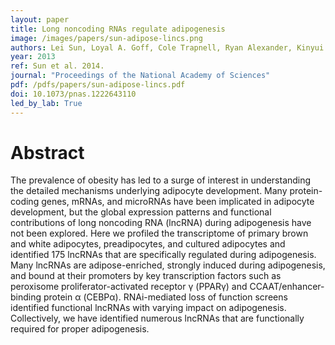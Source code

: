 ```yaml
---
layout: paper
title: Long noncoding RNAs regulate adipogenesis
image: /images/papers/sun-adipose-lincs.png
authors: Lei Sun, Loyal A. Goff, Cole Trapnell, Ryan Alexander, Kinyui Alice Lo, Ezgi Hacisuleyman, Martin Sauvageau, Barbara Tazon-Vega, David R. Kelley, David G. Hendrickson, Bingbing Yuan, Manolis Kellis, Harvey F. Lodish, John L. Rinn.
year: 2013
ref: Sun et al. 2014.
journal: "Proceedings of the National Academy of Sciences"
pdf: /pdfs/papers/sun-adipose-lincs.pdf
doi: 10.1073/pnas.1222643110
led_by_lab: True
---
```


# Abstract

The prevalence of obesity has led to a surge of interest in understanding the detailed mechanisms underlying adipocyte development. Many protein-coding genes, mRNAs, and microRNAs have been implicated in adipocyte development, but the global expression patterns and functional contributions of long noncoding RNA (lncRNA) during adipogenesis have not been explored. Here we profiled the transcriptome of primary brown and white adipocytes, preadipocytes, and cultured adipocytes and identified 175 lncRNAs that are specifically regulated during adipogenesis. Many lncRNAs are adipose-enriched, strongly induced during adipogenesis, and bound at their promoters by key transcription factors such as peroxisome proliferator-activated receptor γ (PPARγ) and CCAAT/enhancer-binding protein α (CEBPα). RNAi-mediated loss of function screens identified functional lncRNAs with varying impact on adipogenesis. Collectively, we have identified numerous lncRNAs that are functionally required for proper adipogenesis.